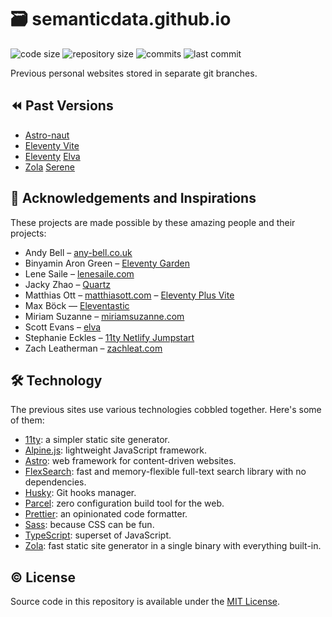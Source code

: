 # 🗃 semanticdata.github.io

![code size](https://img.shields.io/github/languages/code-size/semanticdata/semanticdata.github.io)
![repository size](https://img.shields.io/github/repo-size/semanticdata/semanticdata.github.io)
![commits](https://img.shields.io/github/commit-activity/t/semanticdata/semanticdata.github.io)
![last commit](https://img.shields.io/github/last-commit/semanticdata/semanticdata.github.io)
<!-- ![is website up?](https://img.shields.io/website/https/semanticdata.github.io.svg) -->

Previous personal websites stored in separate git branches.

## ⏪ Past Versions

- [Astro-naut](https://github.com/semanticdata/semanticdata.github.io/tree/astro-naut)
- [Eleventy Vite](https://github.com/semanticdata/semanticdata.github.io/tree/eleventy-vite)
- [Eleventy](https://www.11ty.dev/) [Elva](https://github.com/semanticdata/semanticdata.github.io/tree/eleventy-elva)
- [Zola](https://www.getzola.org/) [Serene](https://github.com/semanticdata/semanticdata.github.io/tree/zola-serene)

## 💜 Acknowledgements and Inspirations

These projects are made possible by these amazing people and their projects:

- Andy Bell – [any-bell.co.uk](https://andy-bell.co.uk/)
- Binyamin Aron Green – [Eleventy Garden](https://github.com/binyamin/eleventy-garden)
- Lene Saile – [lenesaile.com](https://www.lenesaile.com/en/)
- Jacky Zhao – [Quartz](https://github.com/jackyzha0/quartz)
- Matthias Ott – [matthiasott.com](https://matthiasott.com) – [Eleventy Plus Vite](https://github.com/matthiasott/eleventy-plus-vite)
- Max Böck — [Eleventastic](https://github.com/maxboeck/eleventastic)
- Miriam Suzanne – [miriamsuzanne.com](https://www.miriamsuzanne.com)
- Scott Evans – [elva](https://github.com/scottsweb/elva)
- Stephanie Eckles – [11ty Netlify Jumpstart](https://github.com/5t3ph/11ty-netlify-jumpstart)
- Zach Leatherman – [zachleat.com](https://github.com/zachleat/zachleat.com)

## 🛠️ Technology

The previous sites use various technologies cobbled together. Here's some of them:

- [11ty](https://www.11ty.dev/): a simpler static site generator.
- [Alpine.js](https://alpinejs.dev/): lightweight JavaScript framework.
- [Astro](https://github.com/withastro/astro/): web framework for content-driven websites.
- [FlexSearch](https://github.com/nextapps-de/flexsearch/): fast and memory-flexible full-text search library with no dependencies.
- [Husky](https://github.com/typicode/husky/): Git hooks manager.
- [Parcel](https://parceljs.org/): zero configuration build tool for the web.
- [Prettier](https://github.com/prettier/prettier/): an opinionated code formatter.
- [Sass](https://github.com/sass/sass/): because CSS can be fun.
- [TypeScript](https://github.com/microsoft/TypeScript): superset of JavaScript.
- [Zola](https://github.com/getzola/zola/): fast static site generator in a single binary with everything built-in.

## © License

Source code in this repository is available under the [MIT License](LICENSE).
